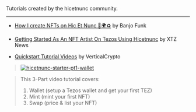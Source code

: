 Tutorials created by the hicetnunc community.

***
* [How I create NFTs on Hic Et Nunc 👾🌍♻️](https://youtu.be/VOa1Ky4rcKc) by Banjo Funk
* [Getting Started As An NFT Artist On Tezos Using Hicetnunc](https://xtz.news/latest-tezos-news/getting-started-as-an-nft-artist-on-tezos-using-hicetnunc) by XTZ News

* [Quickstart Tutorial Videos](https://twitter.com/verticalcrypto/status/1374349022245359627) by VerticalCrypto
> <a href="https://twitter.com/verticalcrypto/status/1374349022245359627?s=20"><img src="https://i.ibb.co/YcVtFjG/hicetnunc-starter-pt1-wallet.gif" alt="hicetnunc-starter-pt1-wallet" border="0"></a>

> This 3-Part video tutorial covers:
> 1. Wallet (setup a Tezos wallet and get your first TEZ)
> 2. Mint (mint your first NFT)
> 3. Swap (price & list your NFT)